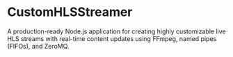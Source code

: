 # CustomHLSStreamer
A production-ready Node.js application for creating highly customizable live HLS streams with real-time content updates using FFmpeg, named pipes (FIFOs), and ZeroMQ.
